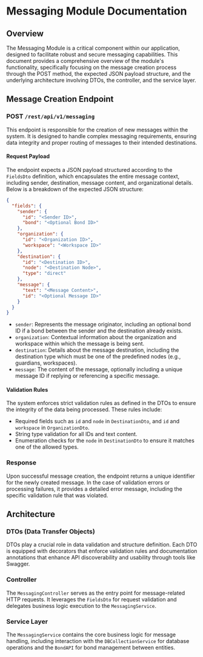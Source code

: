 # Messaging Module Documentation

## Overview

The Messaging Module is a critical component within our application, designed to facilitate robust and secure messaging capabilities. This document provides a comprehensive overview of the module's functionality, specifically focusing on the message creation process through the POST method, the expected JSON payload structure, and the underlying architecture involving DTOs, the controller, and the service layer.

## Message Creation Endpoint

### POST `/rest/api/v1/messaging`

This endpoint is responsible for the creation of new messages within the system. It is designed to handle complex messaging requirements, ensuring data integrity and proper routing of messages to their intended destinations.

#### Request Payload

The endpoint expects a JSON payload structured according to the `FieldsDto` definition, which encapsulates the entire message context, including sender, destination, message content, and organizational details. Below is a breakdown of the expected JSON structure:

```json
{
  "fields": {
    "sender": {
      "id": "<Sender ID>",
      "bond": "<Optional Bond ID>"
    },
    "organization": {
      "id": "<Organization ID>",
      "workspace": "<Workspace ID>"
    },
    "destination": {
      "id": "<Destination ID>",
      "node": "<Destination Node>",
      "type": "direct"
    },
    "message": {
      "text": "<Message Content>",
      "id": "<Optional Message ID>"
    }
  }
}
```

- `sender`: Represents the message originator, including an optional bond ID if a bond between the sender and the destination already exists.
- `organization`: Contextual information about the organization and workspace within which the message is being sent.
- `destination`: Details about the message destination, including the destination type which must be one of the predefined nodes (e.g., guardians, workspaces).
- `message`: The content of the message, optionally including a unique message ID if replying or referencing a specific message.

#### Validation Rules

The system enforces strict validation rules as defined in the DTOs to ensure the integrity of the data being processed. These rules include:

- Required fields such as `id` and `node` in `DestinationDto`, and `id` and `workspace` in `OrganizationDto`.
- String type validation for all IDs and text content.
- Enumeration checks for the `node` in `DestinationDto` to ensure it matches one of the allowed types.

### Response

Upon successful message creation, the endpoint returns a unique identifier for the newly created message. In the case of validation errors or processing failures, it provides a detailed error message, including the specific validation rule that was violated.

## Architecture

### DTOs (Data Transfer Objects)

DTOs play a crucial role in data validation and structure definition. Each DTO is equipped with decorators that enforce validation rules and documentation annotations that enhance API discoverability and usability through tools like Swagger.

### Controller

The `MessagingController` serves as the entry point for message-related HTTP requests. It leverages the `FieldsDto` for request validation and delegates business logic execution to the `MessagingService`.

### Service Layer

The `MessagingService` contains the core business logic for message handling, including interaction with the `DBCollectionService` for database operations and the `BondAPI` for bond management between entities.
